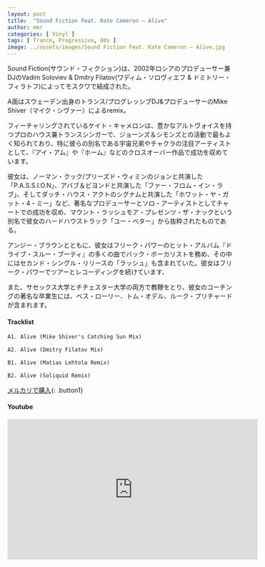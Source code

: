 ```yaml
---
layout: post
title:  "Sound Fiction Feat. Kate Cameron – Alive"
author: mmr
categories: [ Vinyl ]
tags: [ Trance, Progressive, 00s ]
image: ../assets/images/Sound Fiction Feat. Kate Cameron – Alive.jpg
---
```


Sound Fiction(サウンド・フィクション)は、2002年ロシアのプロデューサー兼DJのVadim Soloviev & Dmitry Filatov(ワディム・ソロヴィエフ & ドミトリー・フィラトフ)によってモスクワで結成された。

A面はスウェーデン出身のトランス/プログレッシブDJ&プロデューサーのMike Shiver（マイク・シヴァー）によるremix。


フィーチャリングされているケイト・キャメロンは、豊かなアルトヴォイスを持つプロのハウス兼トランスシンガーで、ジョーンズ＆シモンズとの活動で最もよく知られており、特に彼らの別名である宇宙兄弟やチャクラの注目アーティストとして、『アイ・アム』や『ホーム』などのクロスオーバー作品で成功を収めています。

彼女は、ノーマン・クック/プリーズド・ウィミンのジョンと共演した「P.A.S.S.I.O.N」、アバブ＆ビヨンドと共演した「ファー・フロム・イン・ラブ」、そしてダッチ・ハウス・アクトのシグナムと共演した「ホワット・ヤ・ガット・4・ミー」など、著名なプロデューサーとソロ・アーティストとしてチャートでの成功を収め、マウント・ラッシュモア・プレゼンツ・ザ・ナックという別名で彼女のハードハウストラック「ユー・ベター」から抜粋されたものである。

アンジー・ブラウンとともに、彼女はフリーク・パワーのヒット・アルバム『ドライブ・スルー・ブーティ』の多くの曲でバック・ボーカリストを務め、その中にはセカンド・シングル・リリースの「ラッシュ」も含まれていた。彼女はフリーク・パワーでツアーとレコーディングを続けています、

また、サセックス大学とチチェスター大学の両方で教鞭をとり、彼女のコーチングの著名な卒業生には、ベス・ローリー、トム・オデル、ルーク・プリチャードが含まれます。

#### Tracklist
```md
A1. Alive (Mike Shiver's Catching Sun Mix)

A2. Alive (Dmitry Filatov Mix)

B1. Alive (Matias Lehtola Remix)

B2. Alive (Soliquid Remix)
```

[メルカリで購入](https://jp.mercari.com/item/m89465785015?afid=6142608987){: .button1}

#### Youtube
<iframe width="560" height="315" src="https://www.youtube.com/embed/bRKb2UDX8NE?si=JUOtFKTigm7ZU4ra" title="YouTube video player" frameborder="0" allow="accelerometer; autoplay; clipboard-write; encrypted-media; gyroscope; picture-in-picture; web-share" referrerpolicy="strict-origin-when-cross-origin" allowfullscreen></iframe>